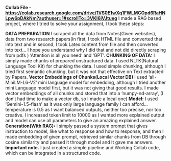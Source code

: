 **Collab File - https://colab.research.google.com/drive/1VS0E1wXq1FWLMCOpd6RaHNLpw6pDAkNm?authuser=1#scrollTo=3VKI6jVJtueg**
I made a RAG based project, where I tried to solve your assignment, I took these steps:

**DATA PREPARATION**
I scraped all the data from Notes(Given websites), data from two research papers(In first, I took HTML file and converted that into text and in second, I took Latex content from file and then converted into text… I hope you understand why I did that and not did directly scraping from pdfs ) ‘Attention is all you need’ and ‘GPT’.
**CHUNKING OF DATA:**
I simply made chunks of prepared unstructured data. I used NLTK(Natural Language Tool Kit) for chunking the data. I used simple chunking, although I tried first semantic chunking, but it was not that effective on Text extracted by Papers. 
**Vector Embeddings of Chunks(Local Vector DB)**
I used ‘all-MiniLM-L6-V2’ mini language model for embedding, although I tried another mini Language model first, but it was not giving that good results.
I made vector embeddings of all chunks and stored that into a ‘numpy-nd-array’, (I don’t had time to make a vector db, so I made a local one)
**Model:**
I used ‘Gemini-1.5-flash’ as it was only large language family I can afford…
temperature is 0.5 as I want balanced outputs, neither too precise, nor too creative. I increased token limit to 10000 as I wanted more explained output and model can use all parameters to give an amazing explained answer. 
**Generation(With RAG):**
I simply passed a system prompt that gives instruction to model, like what to response and how to response, and then I made embedding of given prompt, retrieved similar chunks from DB through cosine similarity and passed it through model and It gave me answers.
**Important note.**
I just created a simple pipeline and Working Collab code, which can be integrated in a structured code.
